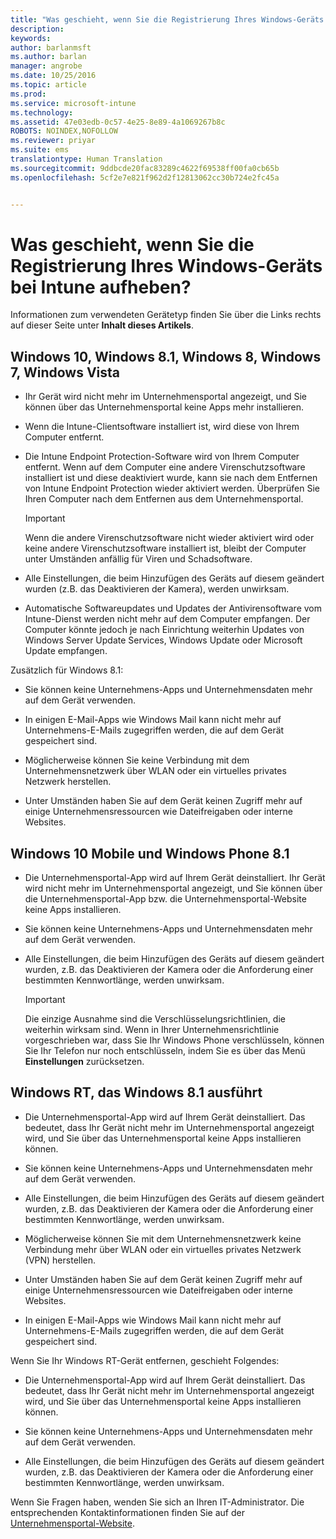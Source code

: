 ```yaml
---
title: "Was geschieht, wenn Sie die Registrierung Ihres Windows-Geräts bei Intune aufheben? | Microsoft Intune"
description: 
keywords: 
author: barlanmsft
ms.author: barlan
manager: angrobe
ms.date: 10/25/2016
ms.topic: article
ms.prod: 
ms.service: microsoft-intune
ms.technology: 
ms.assetid: 47e03edb-0c57-4e25-8e89-4a1069267b8c
ROBOTS: NOINDEX,NOFOLLOW
ms.reviewer: priyar
ms.suite: ems
translationtype: Human Translation
ms.sourcegitcommit: 9ddbcde20fac83289c4622f69538ff00fa0cb65b
ms.openlocfilehash: 5cf2e7e821f962d2f12813062cc30b724e2fc45a


---
```



# <a name="what-happens-if-you-unenroll-your-windows-device-from-intune"></a>Was geschieht, wenn Sie die Registrierung Ihres Windows-Geräts bei Intune aufheben?

Informationen zum verwendeten Gerätetyp finden Sie über die Links rechts auf dieser Seite unter **Inhalt dieses Artikels**.


## <a name="windows-10-windows-81-windows-8-windows-7-windows-vista"></a>Windows 10, Windows 8.1, Windows 8, Windows 7, Windows Vista

-   Ihr Gerät wird nicht mehr im Unternehmensportal angezeigt, und Sie können über das Unternehmensportal keine Apps mehr installieren.

-   Wenn die Intune-Clientsoftware installiert ist, wird diese von Ihrem Computer entfernt.

-   Die Intune Endpoint Protection-Software wird von Ihrem Computer entfernt. Wenn auf dem Computer eine andere Virenschutzsoftware installiert ist und diese deaktiviert wurde, kann sie nach dem Entfernen von Intune Endpoint Protection wieder aktiviert werden. Überprüfen Sie Ihren Computer nach dem Entfernen aus dem Unternehmensportal.

    > [!IMPORTANT]
    > Wenn die andere Virenschutzsoftware nicht wieder aktiviert wird oder keine andere Virenschutzsoftware installiert ist, bleibt der Computer unter Umständen anfällig für Viren und Schadsoftware.

-   Alle Einstellungen, die beim Hinzufügen des Geräts auf diesem geändert wurden (z.B. das Deaktivieren der Kamera), werden unwirksam.

-   Automatische Softwareupdates und Updates der Antivirensoftware vom Intune-Dienst werden nicht mehr auf dem Computer empfangen. Der Computer könnte jedoch je nach Einrichtung weiterhin Updates von Windows Server Update Services, Windows Update oder Microsoft Update empfangen.

Zusätzlich für Windows 8.1:

-   Sie können keine Unternehmens-Apps und Unternehmensdaten mehr auf dem Gerät verwenden.

-   In einigen E-Mail-Apps wie Windows Mail kann nicht mehr auf Unternehmens-E-Mails zugegriffen werden, die auf dem Gerät gespeichert sind.

-   Möglicherweise können Sie keine Verbindung mit dem Unternehmensnetzwerk über WLAN oder ein virtuelles privates Netzwerk herstellen.

-   Unter Umständen haben Sie auf dem Gerät keinen Zugriff mehr auf einige Unternehmensressourcen wie Dateifreigaben oder interne Websites.

## <a name="windows-10-mobile-and-windows-phone-81"></a>Windows 10 Mobile und Windows Phone 8.1

-   Die Unternehmensportal-App wird auf Ihrem Gerät deinstalliert. Ihr Gerät wird nicht mehr im Unternehmensportal angezeigt, und Sie können über die Unternehmensportal-App bzw. die Unternehmensportal-Website keine Apps installieren.

-   Sie können keine Unternehmens-Apps und Unternehmensdaten mehr auf dem Gerät verwenden.

-   Alle Einstellungen, die beim Hinzufügen des Geräts auf diesem geändert wurden, z.B. das Deaktivieren der Kamera oder die Anforderung einer bestimmten Kennwortlänge, werden unwirksam.

    > [!IMPORTANT]
    > Die einzige Ausnahme sind die Verschlüsselungsrichtlinien, die weiterhin wirksam sind. Wenn in Ihrer Unternehmensrichtlinie vorgeschrieben war, dass Sie Ihr Windows Phone verschlüsseln, können Sie Ihr Telefon nur noch entschlüsseln, indem Sie es über das Menü **Einstellungen** zurücksetzen.

## <a name="windows-rt-running-windows-81"></a>Windows RT, das Windows 8.1 ausführt

-   Die Unternehmensportal-App wird auf Ihrem Gerät deinstalliert. Das bedeutet, dass Ihr Gerät nicht mehr im Unternehmensportal angezeigt wird, und Sie über das Unternehmensportal keine Apps installieren können.

-   Sie können keine Unternehmens-Apps und Unternehmensdaten mehr auf dem Gerät verwenden.

-   Alle Einstellungen, die beim Hinzufügen des Geräts auf diesem geändert wurden, z.B. das Deaktivieren der Kamera oder die Anforderung einer bestimmten Kennwortlänge, werden unwirksam.

-   Möglicherweise können Sie mit dem Unternehmensnetzwerk keine Verbindung mehr über WLAN oder ein virtuelles privates Netzwerk (VPN) herstellen.

-   Unter Umständen haben Sie auf dem Gerät keinen Zugriff mehr auf einige Unternehmensressourcen wie Dateifreigaben oder interne Websites.

-   In einigen E-Mail-Apps wie Windows Mail kann nicht mehr auf Unternehmens-E-Mails zugegriffen werden, die auf dem Gerät gespeichert sind.

Wenn Sie Ihr Windows RT-Gerät entfernen, geschieht Folgendes:

-   Die Unternehmensportal-App wird auf Ihrem Gerät deinstalliert. Das bedeutet, dass Ihr Gerät nicht mehr im Unternehmensportal angezeigt wird, und Sie über das Unternehmensportal keine Apps installieren können.

-   Sie können keine Unternehmens-Apps und Unternehmensdaten mehr auf dem Gerät verwenden.

-   Alle Einstellungen, die beim Hinzufügen des Geräts auf diesem geändert wurden, z.B. das Deaktivieren der Kamera oder die Anforderung einer bestimmten Kennwortlänge, werden unwirksam.

Wenn Sie Fragen haben, wenden Sie sich an Ihren IT-Administrator. Die entsprechenden Kontaktinformationen finden Sie auf der [Unternehmensportal-Website](http://portal.manage.microsoft.com).



<!--HONumber=Nov16_HO1-->


